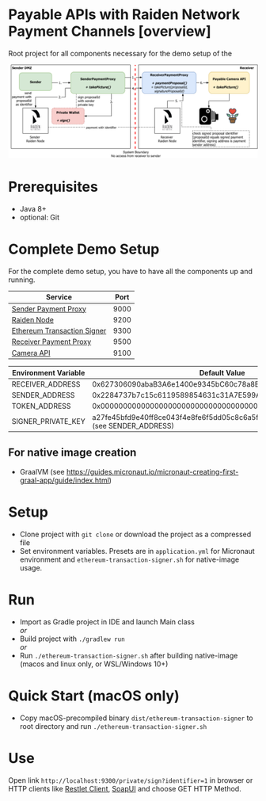 # Payable APIs with Raiden Network Payment Channels [overview]

Root project for all components necessary for the demo setup of the 

![Integration overview](docs/img/paidAPI.png)

# Prerequisites

* Java 8+
* optional: Git

# Complete Demo Setup

For the complete demo setup, you have to have all the components up and running.

| Service | Port |
| --- | --- |
| [Sender Payment Proxy](...) | 9000 |
| [Raiden Node](...) | 9200 | 
| [Ethereum Transaction Signer](...) | 9300 | 
| [Receiver Payment Proxy](...) | 9500 |
| [Camera API](...) | 9100 |

| Environment Variable | Default Value |
| --- | --- |
| RECEIVER_ADDRESS | 0x627306090abaB3A6e1400e9345bC60c78a8BEf57 |
| SENDER_ADDRESS | 0x2284737b7c15c6119589854631c31A7E599A3dB3 |
| TOKEN_ADDRESS | 0x0000000000000000000000000000000000000001 |
| SIGNER_PRIVATE_KEY | a27fe45bfd9e40ff8ce043f4e8fe6f5dd05c8c6a5ff8494fbe334349500830b5 (see SENDER_ADDRESS) |

## For native image creation

* GraalVM (see https://guides.micronaut.io/micronaut-creating-first-graal-app/guide/index.html)

# Setup

* Clone project with `git clone` or download the project as a compressed file
* Set environment variables. Presets are in `application.yml` for Micronaut environment and `ethereum-transaction-signer.sh` for native-image usage.

# Run

* Import as Gradle project in IDE and launch Main class   
*or*   
* Build project with `./gradlew run`  
*or*
* Run `./ethereum-transaction-signer.sh` after building native-image (macos and linux only, or WSL/Windows 10+)

# Quick Start (macOS only)

* Copy macOS-precompiled binary `dist/ethereum-transaction-signer` to root directory and run `./ethereum-transaction-signer.sh`

# Use

Open link `http://localhost:9300/private/sign?identifier=1` in browser or HTTP clients like [Restlet Client](https://restlet.com/modules/client/), [SoapUI](https://www.soapui.org/) and choose GET HTTP Method.
